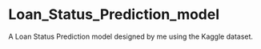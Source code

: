 # Loan_Status_Prediction_model
A Loan Status Prediction model designed by me using the Kaggle dataset.
